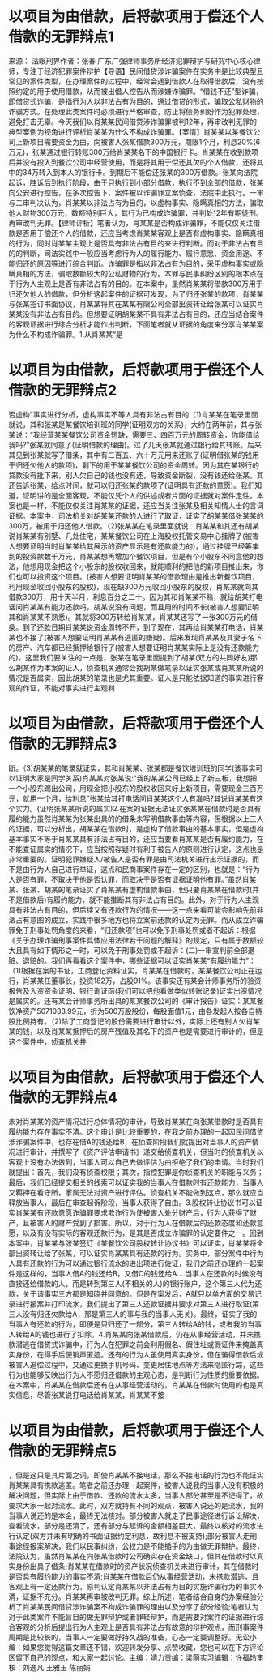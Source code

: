 # 以项目为由借款，后将款项用于偿还个人借款的无罪辩点1

来源： 法眼刑界作者：张春 广东广强律师事务所经济犯罪辩护与研究中心核心律师，专注于经济犯罪案件辩护【导语】民间借贷涉诈骗案件在实务中是比较典型且常见的案件类型，在办理案件的过程中，经常会遇到借款人在取得借款后，没有按照约定的用于使用借款，从而被出借人控告从而涉嫌诈骗罪。“借钱不还”型诈骗，即借贷式诈骗，是指行为人以非法占有为目的，通过借贷的形式，骗取公私财物的诈骗方式。在处理此类案件时必须进行严格审查，防止将债务纠纷作为犯罪处理，避免打击无辜。今天我们以肖某某民间借贷涉诈骗罪被判12年，再审改判无罪的典型案例为视角进行评析肖某某为什么不构成诈骗罪。【案情】肖某某以某餐饮公司上新项目需要资金为由，向被害人张某借款300万元，期限1个月，利息20%(6万元)，张某通过银行转账300万给肖某某名下的中国银行卡。肖某某在收到款项后并没有投入到餐饮公司中经营使用，而是将其用于偿还其欠的个人借款，还将其中的34万转入到本人的银行卡。到期后不能偿还张某的300万借款。张某向法院起诉，胜诉后到执行阶段，由于只执行到小部分借款，执行不到全部的借款，张某向公安进行控告，在多次控告下，案件被以诈骗罪立案侦查，法院中止执行。一审与二审判决认为，肖某某以非法占有为目的，以虚构事实、隐瞒真相的方法，骗取他人财物300万元，数额特别巨大，其行为已构成诈骗罪，并判处12年有期徒刑。再审改判无罪。【律师评析】笔者认为，肖某某是否构成诈骗罪，不能仅仅关注借款是否用于偿还个人的借款，还应当考虑肖某某客观上是否有虚构事实、隐瞒真相的行为，同时肖某某主观上是否具有非法占有目的来进行判断。而对于非法占有目的的判断，司法实践中一般应当考虑行为人的履行能力、履行意愿、资金用途、不能归还的原因等进行综合判断。诈骗罪是指以非法占有为目的，采用虚构事实或隐瞒真相的方法，骗取数额较大的公私财物的行为。本罪与民事纠纷区别的根本点在于行为人主观上是否有非法占有的目的。在本案中，虽然肖某某将借款300万用于归还欠他人的借款，但分析这起案件的证据可发现，为了归还张某的款项，肖某某与张某签订书面协议，肖某某将其在某某有限公司全部出资转让给张某可以证实肖某某没有非法占有目的。但想要证明胡某某不具有非法占有目的，还应当结合案件的客观证据进行综合分析才能作出判断，下面笔者就从证据的角度来分享肖某某案为什么不构成诈骗罪。1.从肖某某“是

# 以项目为由借款，后将款项用于偿还个人借款的无罪辩点2

否虚构”事实进行分析，虚构事实不等人具有非法占有目的（1)肖某某在笔录里面就说，其和张某是某餐饮培训班的同学(证明双方的关系)，大约在两年前，其与张某说：“我经营某某餐饮公司资金短缺，需要三、四百万元的周转资金，你能借给我吗?”张某就同意了(证明借款的理由)。过了几天张某就通过银行给其转账。后来其见到张某就写了借条，其中有二百五、六十万元用来还账了(证明借张某的钱用于归还欠他人的款项)，剩下的用于某某餐饮公司的资金周转。因为其在某银行的贷款没有批下来，别人欠自己的钱也没有还，导致资金断裂，没有钱还给张某，其还告诉张某，给点时间，就可以归还张某的款项了(证明具有还款的意愿)。我们知道，证明讲的是全面客观，不能仅凭个人的供述或者片面的证据就对案件定性，本案也是一样，不能仅仅关注肖某某的证据，还应当关注张某及相关知情人士的言词证据。本案中，司法机关对胡某某还款的人进行了取证，证实了胡某某借张某某的300万，被用于归还他人借款。（2)张某某在笔录里面就说：肖某某和其还有胡某说肖某某有别墅、几处住宅，某某餐饮公司在上海股权托管交易中心挂牌了(被害人想要证明当时肖某某给其展示的资产显示是有还款能力的)，通过挂牌已经筹集到的投资款数千万元，肖某某想再增加个餐饮项目，但是有个小股东不同意他的想法，他想用现金把这个小股东的股权收回来，就能顺利的把他的新项目推出来，你们也可以投资这个项目。(被害人想要证明肖某某的借款理由是推出新餐饮项目，利用现金收回小股东的股权)，现在缺300万元收回小股东的股权，肖某某就向其借款300万，用十天半月，利息百分之二十。因为其和肖某某不熟，就给胡某打电话问肖某某有能力还款吗，胡某说没有问题，而且用的时间不长(被害人想要证明其和肖某某不熟悉)。其就将300万转给肖某某，肖某某还写了一张300万元的借条。到了还款日期肖某某说资金周转不开，到了现在，其再给肖某某打电话，肖某某也不接了(被害人想要证明肖某某有逃匿的嫌疑)。后来发现肖某某及其妻子名下的房产、汽车都已经抵押给银行了(被害人想要证明肖某某实际上是没有还款能力的)。这里我们要关注的一点是，张某在笔录里面提到了胡某(双方的共同好友)那么胡某作为本案的证人，侦查机关通常会找胡某做笔录以证实张某或肖某某所说的情况是否属实，因此胡某的笔录也是尤其重要。证人是只能依据知道的事实进行客观的作证，不能对事实进行主观判

# 以项目为由借款，后将款项用于偿还个人借款的无罪辩点3

断。（3)胡某某的笔录就证实，其和肖某某、张某都是餐饮培训班的同学(该事实可以证明大家是同学关系)肖某某对张某说:“我的某某公司已经上了新三板，我想把一个小股东踢出公司，用现金把小股东的股权收回来好上新项目，需要现金三百万元，就用一个月，给利息”张某给其打电话问肖某某这个人有准吗?其说肖某某有这个实力。(证明张某某所说的属实)2.在案的证据无法证实张某某在借款时是否具有履约能力虽然肖某某为张某出具的的借条未写明借款事由等内容，但根据以上三人的证据，可以分析出，胡某某在借款时，是虚构了借款事由的基本事实，但是虚构基本事实不等于肖某某具有非法占有目的，还应当要看肖某某是否有履约能力，在不能查证属实的情况下，应当按照存疑时有利于被告人的原则进行认定，这点也是非常重要的。证明犯罪嫌疑人/被告人是否有罪是由司法机关进行出示证据的，而不是由行为人自己进行举证，这点和民商事案件存在一定的区别，也就是：“行为人是否有罪，不取决于他是否认罪，而取决于是否有证据证明他有罪。”虽然肖某某、张某、胡某的笔录证实了肖某某有虚构借款事由，但只要肖某某在借款时(并不是借款后)有履约能力，就不能推断其有非法占有目的。此外，对于行为人主观具有非法占有目的，但后续又有还款行为的情况——这一点来看可能会影响先前非法占有意图的成立，实践中很多地方也将立案前还款的认定为无罪。而从成立诈骗罪免于刑事处罚角度的来看，“归还款项”也可以免予刑事处罚或者不起诉：根据《关于办理诈骗刑事案件具体应用法律若干问题的解释》的规定，只有属于数额较大且具有如下情形之一时，可以免于刑事处罚或不起诉：(二)一审宣判前全部退赃、退赔的。我们再看看这个案件中，哪些证据可以证实肖某某“有履约能力”：（1)根据在案的书证，工商登记资料证实，肖某某在借款时，某某餐饮公司正在运行，肖某某任董事长，投资182万，占股91%。该事实还有某会计师事务所的验资报告及入资资金证明、银行询证函(我们可以把他看做类似转账记录)证实出资情况是属实的。还有某会计师事务所出具的某某餐饮公司的《审计报告》证实：某某餐饮净资产5071033.99元，折为500万股股份，每股面值1元，由各发起人按各自持股比例持有。（2)除了工商登记的股份需要进行审计以外，实际上还有别人欠肖某某的钱，以及肖某某抵押后的房产残值及其名下的资产也是需要进行审计的，但是这个案件中，侦查机关并

# 以项目为由借款，后将款项用于偿还个人借款的无罪辩点4

未对肖某某的资产情况进行总体情况的审计，导致肖某某在向张某借款时是否具有履约能力存在事实不清。这个审计是比较重要的，在我之前办理的一起因民间借贷涉诈骗案件中，也存在借A的钱还给B，在侦查阶段我们就提出对当事人的资产情况进行审计，并撰写了《资产评估申请书》递交给侦查机关，但当时的侦查机关以客观上没有办法做到，当事人可以自己去做评估为由拒绝了我们的申请。当时我们就提出：首先，我们没有侦查权限；其次，指控犯罪是你侦查机关的职能与义务；最后，我们已经提交相关的线索可以证实我的当事人在借款时有还款能力，当事人又羁押在看守所，家属无法对资产进行评估。侦查机关不能做到这点，那么就应当释放当事人，最后在审查起诉阶段，当事人获得了自由。3.股权转让协议书可以证实肖某某有还款意愿诈骗罪要求欺诈行为使被害人处分财产后，行为人获得了财产，且被害人的财产受到了损害。所以，对于行为人在借款后的还款态度和还款意愿，以及有没有实际的客观还款行为，是其是否成立诈骗罪的认定要件之一。回到本案中，肖某某与张某签订《某餐饮公司股权转让协议书》可以证实，肖某某将全部出资转让给了张某，可以证实肖某某具有还款的行为。实务中，部分案件中行为人具有还款的行为可以通过银行流水的进出项进行佐证，我们之前还办理的一起案件是这样的，当事人借A的钱还给B，又借C的钱还给A....当事人在还款的时候没有直接还给借款的人，而是转到第三人(不相关的人)的银行账户，这个第三人代为还款，关于该事实三方都是知晓并同意的。但是在案发后，A就只以单方面的交易记录进行报案并打印流水，我们提出了第三人还款证据并要求对第三人进行取证(第三人没有归还欠款给A，那是第三人的事与我的当事人无关)。最终，证实了我的当事人有还款的行为，即便是只归还了一部分，第三人转给A的钱，或者我的当事人转给A的钱也进行了扣除。4.肖某某向张某借款后，仍在从事经营活动，并未携款潜逃在借贷式诈骗中，行为人在犯罪之前会利用假名、假住址或假证件来掩盖真实身份，在得手后便销声匿迹。还有的行为人虽使用真实身份，但在骗得借款后或被害人追偿过程中，又通过更换手机号码、变更居住地点等方法来隐匿行踪，这些行为也能够反映出行为人不愿归还借款的主观心态，是判断行为性质的重要依据。在本案中，肖某某在借款后还有在从事经营活动的，肖某某在借款时使用的也是真实信息，尽管张某说打电话给肖某某，肖某某不接

# 以项目为由借款，后将款项用于偿还个人借款的无罪辩点5

，但是这只是其片面之词，即使肖某某不接电话，那么不接电话的行为也不能证实肖某某具有携款逃匿。笔者之前还办理一起案件，被害人说我的当事人没有积极的解决问题，但实际上由于借款、还款的流水太多，当事人部分甚至是不记得了，故要求大家一起对流水。此时，双方就持有不同的观点，被害人说还的是流水，我的当事人说还的是本金，最终无法核对。部分被害人就走了民事途径进行诉讼解决，查看流水，部分是还清了，还有部分与起诉的金额相差巨大，最终以核对的流水进行认定(双方并未有明确的书面证据约定利息，故利息不被支持);部分被害人走刑事途径报案解决，我们以民事纠纷，公权力是不能插手的为由做无罪辩护。最终，法院认为，虽然肖某某在向张某借款时公司确实存在资金缺口，但其在借款时以真实身份出具了借条;肖某某在借款时的资产状况侦查机关未进行审计，其在借款时是否具有履约能力的事实不清;肖某某在借款后仍从事经营活动，未携款潜逃，且客观上有一定还款行为，原判认定肖某某以非法占有为目的实施诈骗行为的事实不清，证据不充分。肖某某再审被改判无罪。综上所述，笔者结合自身的办案经验分析了肖某某民间借贷涉诈骗案不构成诈骗罪的理由以及分享了部分经验;笔者认为对于此类案件不能盲目的做无罪辩护或者罪轻辩护，而是需要对案件的证据进行综合客观的分析后提出行为人主观上是否具有非法占有故意的辩护观点，而刑事案件周期是比较长的，当事人一定要做好持久战的准备，心态一定要调整好。无讼小编：如果您觉得这篇文章还不错，欢迎转发分享、点赞收藏，您也可以在下方评论区留下自己的观点，和大家一起讨论。主编：靖力责编：梁萌实习编辑：许福玲审核：刘逸凡 王雅玉 陈丽娟

